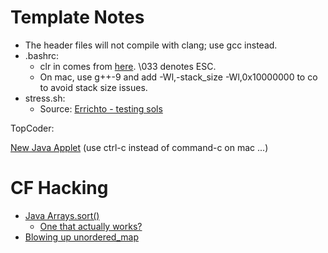 # Template Notes

 * The header files will not compile with clang; use gcc instead.
 * .bashrc:
   * clr in comes from [here](https://superuser.com/questions/122911/what-commands-can-i-use-to-reset-and-clear-my-terminal). \033 denotes ESC.
   * On mac, use g++-9 and add -Wl,-stack_size -Wl,0x10000000 to co to avoid stack size issues.
 * stress.sh:
   * Source: [Errichto - testing sols](https://www.youtube.com/watch?v=JXTVOyQpSGM)

TopCoder:

[New Java Applet](https://codeforces.com/blog/entry/64597) (use ctrl-c instead of command-c on mac ...)

# CF Hacking

  * [Java Arrays.sort()](https://codeforces.com/blog/entry/4827)
	* [One that actually works?](https://codeforces.com/contest/1324/submission/73058869)
  * [Blowing up unordered_map](https://codeforces.com/blog/entry/62393)